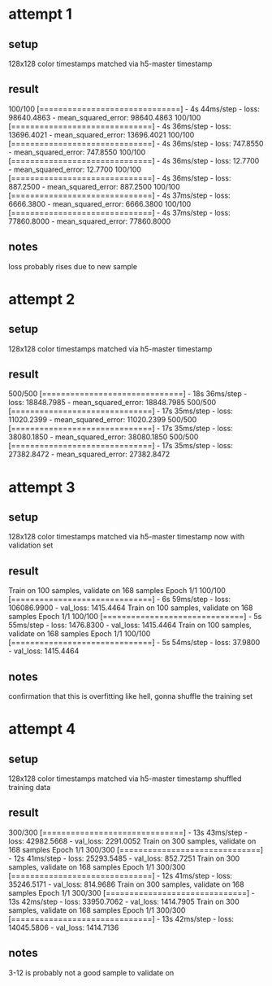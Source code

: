 # attempt 1
## setup
128x128
color
timestamps matched via h5-master timestamp
## result
100/100 [==============================] - 4s 44ms/step - loss: 98640.4863 - mean_squared_error: 98640.4863
100/100 [==============================] - 4s 36ms/step - loss: 13696.4021 - mean_squared_error: 13696.4021
100/100 [==============================] - 4s 36ms/step - loss: 747.8550 - mean_squared_error: 747.8550
100/100 [==============================] - 4s 36ms/step - loss: 12.7700 - mean_squared_error: 12.7700
100/100 [==============================] - 4s 36ms/step - loss: 887.2500 - mean_squared_error: 887.2500
100/100 [==============================] - 4s 37ms/step - loss: 6666.3800 - mean_squared_error: 6666.3800
100/100 [==============================] - 4s 37ms/step - loss: 77860.8000 - mean_squared_error: 77860.8000
## notes
loss probably rises due to new sample

# attempt 2
## setup
128x128
color
timestamps matched via h5-master timestamp
## result
500/500 [==============================] - 18s 36ms/step - loss: 18848.7985 - mean_squared_error: 18848.7985
500/500 [==============================] - 17s 35ms/step - loss: 11020.2399 - mean_squared_error: 11020.2399
500/500 [==============================] - 17s 35ms/step - loss: 38080.1850 - mean_squared_error: 38080.1850
500/500 [==============================] - 17s 35ms/step - loss: 27382.8472 - mean_squared_error: 27382.8472

# attempt 3
## setup
128x128
color
timestamps matched via h5-master timestamp
now with validation set
## result
Train on 100 samples, validate on 168 samples
Epoch 1/1
100/100 [==============================] - 6s 59ms/step - loss: 106086.9900 - val_loss: 1415.4464
Train on 100 samples, validate on 168 samples
Epoch 1/1
100/100 [==============================] - 5s 55ms/step - loss: 1476.8300 - val_loss: 1415.4464
Train on 100 samples, validate on 168 samples
Epoch 1/1
100/100 [==============================] - 5s 54ms/step - loss: 37.9800 - val_loss: 1415.4464
## notes
confirmation that this is overfitting like hell, gonna shuffle the training set

# attempt 4
## setup
128x128
color
timestamps matched via h5-master timestamp
shuffled training data
## result
300/300 [==============================] - 13s 43ms/step - loss: 42982.5668 - val_loss: 2291.0052
Train on 300 samples, validate on 168 samples
Epoch 1/1
300/300 [==============================] - 12s 41ms/step - loss: 25293.5485 - val_loss: 852.7251
Train on 300 samples, validate on 168 samples
Epoch 1/1
300/300 [==============================] - 12s 41ms/step - loss: 35246.5171 - val_loss: 814.9686
Train on 300 samples, validate on 168 samples
Epoch 1/1
300/300 [==============================] - 13s 42ms/step - loss: 33950.7062 - val_loss: 1414.7905
Train on 300 samples, validate on 168 samples
Epoch 1/1
300/300 [==============================] - 13s 42ms/step - loss: 14045.5806 - val_loss: 1414.7136
## notes
3-12 is probably not a good sample to validate on
